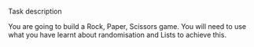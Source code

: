 Task description

You are going to build a Rock, Paper, Scissors game. You will need to use what you have learnt about randomisation and Lists to achieve this.
